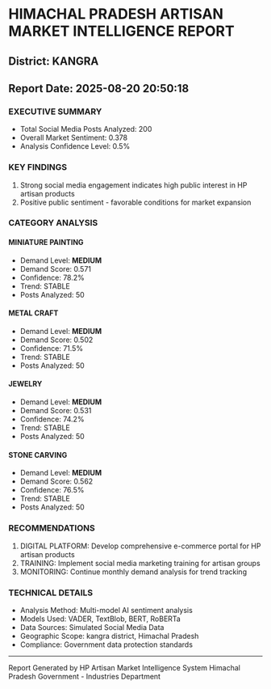 # HIMACHAL PRADESH ARTISAN MARKET INTELLIGENCE REPORT
## District: KANGRA
## Report Date: 2025-08-20 20:50:18

### EXECUTIVE SUMMARY
- Total Social Media Posts Analyzed: 200
- Overall Market Sentiment: 0.378
- Analysis Confidence Level: 0.5%

### KEY FINDINGS
1. Strong social media engagement indicates high public interest in HP artisan products
2. Positive public sentiment - favorable conditions for market expansion

### CATEGORY ANALYSIS

#### MINIATURE PAINTING
- Demand Level: **MEDIUM**
- Demand Score: 0.571
- Confidence: 78.2%
- Trend: STABLE
- Posts Analyzed: 50

#### METAL CRAFT
- Demand Level: **MEDIUM**
- Demand Score: 0.502
- Confidence: 71.5%
- Trend: STABLE
- Posts Analyzed: 50

#### JEWELRY
- Demand Level: **MEDIUM**
- Demand Score: 0.531
- Confidence: 74.2%
- Trend: STABLE
- Posts Analyzed: 50

#### STONE CARVING
- Demand Level: **MEDIUM**
- Demand Score: 0.562
- Confidence: 76.5%
- Trend: STABLE
- Posts Analyzed: 50

### RECOMMENDATIONS
1. DIGITAL PLATFORM: Develop comprehensive e-commerce portal for HP artisan products
2. TRAINING: Implement social media marketing training for artisan groups
3. MONITORING: Continue monthly demand analysis for trend tracking

### TECHNICAL DETAILS
- Analysis Method: Multi-model AI sentiment analysis
- Models Used: VADER, TextBlob, BERT, RoBERTa
- Data Sources: Simulated Social Media Data
- Geographic Scope: kangra district, Himachal Pradesh
- Compliance: Government data protection standards

---
Report Generated by HP Artisan Market Intelligence System
Himachal Pradesh Government - Industries Department
